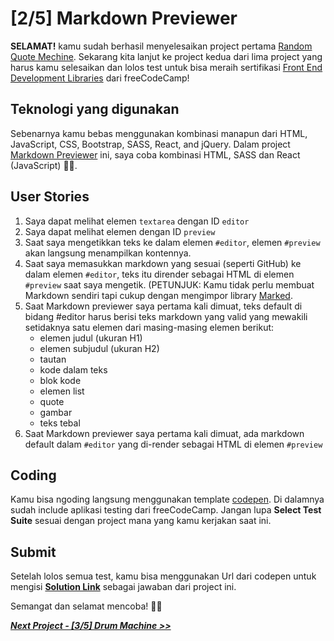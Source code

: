 # [2/5] Markdown Previewer

**SELAMAT!** kamu sudah berhasil menyelesaikan project pertama [Random Quote Mechine](https://github.com/dipintoo/freeCodeCamp_Random-Quote-Mechine). Sekarang kita lanjut ke project kedua dari lima project yang harus kamu selesaikan dan lolos test untuk bisa meraih sertifikasi [Front End Development Libraries](https://www.freecodecamp.org/learn/front-end-development-libraries/) dari freeCodeCamp!

## Teknologi yang digunakan

Sebenarnya kamu bebas menggunakan kombinasi manapun dari HTML, JavaScript, CSS, Bootstrap, SASS, React, and jQuery. Dalam project [Markdown Previewer](https://www.freecodecamp.org/learn/front-end-development-libraries/front-end-development-libraries-projects/build-a-markdown-previewer) ini, saya coba kombinasi HTML, SASS dan React (JavaScript) 👍🏻.

## User Stories

1. Saya dapat melihat elemen `textarea` dengan ID `editor`
2. Saya dapat melihat elemen dengan ID `preview`
3. Saat saya mengetikkan teks ke dalam elemen `#editor`, elemen `#preview` akan langsung menampilkan kontennya.
4. Saat saya memasukkan markdown yang sesuai (seperti GitHub) ke dalam elemen `#editor`, teks itu dirender sebagai HTML di elemen `#preview` saat saya mengetik. (PETUNJUK: Kamu tidak perlu membuat Markdown sendiri tapi cukup dengan mengimpor library [Marked](https://cdnjs.com/libraries/marked).
5. Saat Markdown previewer saya pertama kali dimuat, teks default di bidang #editor harus berisi teks markdown yang valid yang mewakili setidaknya satu elemen dari masing-masing elemen berikut:
   - elemen judul (ukuran H1)
   - elemen subjudul (ukuran H2)
   - tautan
   - kode dalam teks
   - blok kode
   - elemen list
   - quote
   - gambar
   - teks tebal
7. Saat Markdown previewer saya pertama kali dimuat, ada markdown default dalam `#editor` yang di-render sebagai HTML di elemen `#preview`

## Coding

Kamu bisa ngoding langsung menggunakan template [codepen](https://codepen.io/pen?template=MJjpwO). Di dalamnya sudah include aplikasi testing dari freeCodeCamp. Jangan lupa **Select Test Suite** sesuai dengan project mana yang kamu kerjakan saat ini. 

## Submit

Setelah lolos semua test, kamu bisa menggunakan Url dari codepen untuk mengisi [**Solution Link**](https://www.freecodecamp.org/learn/front-end-development-libraries/front-end-development-libraries-projects/build-a-markdown-previewer) sebagai jawaban dari project ini.

Semangat dan selamat mencoba! 🚀📜  


[***Next Project - [3/5] Drum Machine >>***]()
